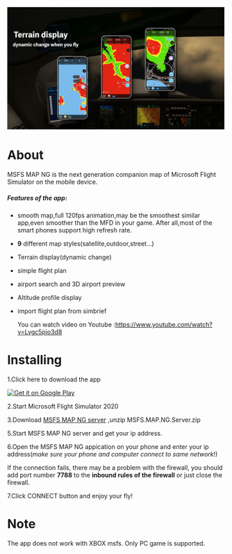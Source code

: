 
<img src="https://github.com/GongShengyue/MSFS-MapNG/blob/main/xuanchuan3.png" width="500px">



# About

MSFS MAP NG is the next generation companion map of Microsoft Flight Simulator on the mobile device.

##### Features of the app:

- smooth map,full 120fps animation,may be the  smoothest similar app,even smoother than the MFD in your game. After all,most of the smart phones support high refresh rate.

- **9** different map styles(satellite,outdoor,street...)

- Terrain display(dynamic change)

- simple flight plan
- airport search and 3D airport preview
- Altitude profile display
- import flight plan from simbrief
  

  You can watch video on Youtube :https://www.youtube.com/watch?v=Lvgc5pio3d8


# Installing

1.Click here to download the app 

<a href='https://play.google.com/store/apps/details?id=com.gsy.msfs_mapbox_kotlin&pcampaignid=pcampaignidMKT-Other-global-all-co-prtnr-py-PartBadge-Mar2515-1'><img alt='Get it on Google Play'  width='250' src='https://play.google.com/intl/en_us/badges/static/images/badges/en_badge_web_generic.png'/></a>



2.Start Microsoft Flight Simulator 2020

3.Download [MSFS MAP NG server](https://github.com/GongShengyue/MSFS-MapNG/releases/download/v1.1.1/MSFS.MAP.NG.Server.zip) ,unzip MSFS.MAP.NG.Server.zip

5.Start MSFS MAP NG server and get your ip address.

6.Open the MSFS MAP NG appication on your phone and enter your ip address(*make sure your phone and computer connect to same network*!)

If the connection fails, there may be a problem with the firewall, you should add port number **7788** to the **inbound rules of the firewall** or just close the firewall.

7.Click CONNECT button and enjoy your fly!

# Note

The app does not work with XBOX msfs. Only  PC game is supported.

